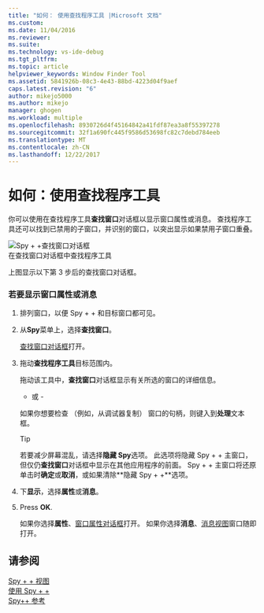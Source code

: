 ```yaml
---
title: "如何： 使用查找程序工具 |Microsoft 文档"
ms.custom: 
ms.date: 11/04/2016
ms.reviewer: 
ms.suite: 
ms.technology: vs-ide-debug
ms.tgt_pltfrm: 
ms.topic: article
helpviewer_keywords: Window Finder Tool
ms.assetid: 5841926b-08c3-4e43-88bd-4223d04f9aef
caps.latest.revision: "6"
author: mikejo5000
ms.author: mikejo
manager: ghogen
ms.workload: multiple
ms.openlocfilehash: 8930726d4f45164842a41fdf87ea3a8f55397278
ms.sourcegitcommit: 32f1a690fc445f9586d53698fc82c7debd784eeb
ms.translationtype: MT
ms.contentlocale: zh-CN
ms.lasthandoff: 12/22/2017
---
```

# <a name="how-to-use-the-finder-tool"></a>如何：使用查找程序工具
你可以使用在查找程序工具**查找窗口**对话框以显示窗口属性或消息。 查找程序工具还可以找到已禁用的子窗口，并识别的窗口，以突出显示如果禁用子窗口重叠。  
  
 ![Spy &#43; &#43;查找窗口对话框](../debugger/media/icon_spy--_find.png "Icon_Spy + + _Find")  
在查找窗口对话框中查找程序工具  
  
 上图显示以下第 3 步后的查找窗口对话框。  
  
### <a name="to-display-window-properties-or-messages"></a>若要显示窗口属性或消息  
  
1.  排列窗口，以便 Spy + + 和目标窗口都可见。  
  
2.  从**Spy**菜单上，选择**查找窗口**。  
  
     [查找窗口对话框](../debugger/find-window-dialog-box.md)打开。  
  
3.  拖动**查找程序工具**目标范围内。  
  
     拖动该工具中，**查找窗口**对话框显示有关所选的窗口的详细信息。  
  
     - 或 -  
  
     如果你想要检查 （例如，从调试器复制） 窗口的句柄，则键入到**处理**文本框。  
  
    > [!TIP]
    >  若要减少屏幕混乱，请选择**隐藏 Spy**选项。 此选项将隐藏 Spy + + 主窗口，但仅仍**查找窗口**对话框中显示在其他应用程序的前面。 Spy + + 主窗口将还原单击时**确定**或**取消**，或如果清除**隐藏 Spy + +**选项。  
  
4.  下**显示**，选择**属性**或**消息**。  
  
5.  Press **OK**.  
  
     如果你选择**属性**、[窗口属性对话框](../debugger/window-properties-dialog-box.md)打开。 如果你选择**消息**、[消息视图](../debugger/messages-view.md)窗口随即打开。  
  
## <a name="see-also"></a>请参阅  
 [Spy + + 视图](../debugger/spy-increment-views.md)   
 [使用 Spy + +](../debugger/using-spy-increment.md)   
 [Spy++ 参考](../debugger/spy-increment-reference.md)